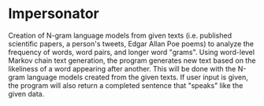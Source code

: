 # Impersonator
Creation of N-gram language models from given texts (i.e. published scientific papers, a person's tweets, Edgar Allan Poe poems) to analyze the frequency of words, word pairs, and longer word "grams". 
Using word-level Markov chain text generation, the program generates new text based on the likeliness of a word appearing after another. This will be done with the N-gram language models created from the given texts. If user input is given, the program will also return a completed sentence that "speaks" like the given data.
